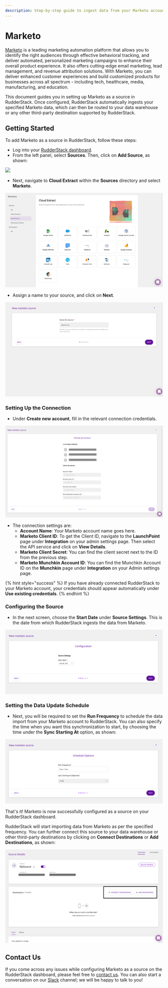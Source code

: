 ```yaml
---
description: Step-by-step guide to ingest data from your Marketo account into RudderStack.
---
```


# Marketo

[Marketo](https://marketo.com) is a leading marketing automation platform that allows you to identify the right audiences through effective behavioral tracking, and deliver automated, personalized marketing campaigns to enhance their overall product experience. It also offers cutting-edge email marketing, lead management, and revenue attribution solutions. With Marketo, you can deliver enhanced customer experiences and build customized products for businesses across all spectrum - including tech, healthcare, media, manufacturing, and education.

This document guides you in setting up Marketo as a source in RudderStack. Once configured, RudderStack automatically ingests your specified Marketo data, which can then be routed to your data warehouse or any other third-party destination supported by RudderStack.

## Getting Started

To add Marketo as a source in RudderStack, follow these steps:

* Log into your [RudderStack dashboard](https://app.rudderlabs.com/signup?type=freetrial).
* From the left panel, select **Sources**. Then, click on **Add Source**, as shown:

![](../.gitbook/assets/1%20%284%29%20%283%29%20%283%29%20%283%29%20%283%29%20%283%29%20%283%29%20%283%29%20%283%29%20%283%29%20%283%29%20%283%29%20%283%29%20%283%29%20%283%29%20%283%29%20%282%29%20%283%29.png)

* Next, navigate to **Cloud Extract** within the **Sources** directory and select **Marketo**.

![](../.gitbook/assets/2%20%289%29.png)

* Assign a name to your source, and click on **Next**.

![](../.gitbook/assets/3%20%284%29.png)

### Setting Up the Connection

* Under **Create new account**, fill in the relevant connection credentials.

![](../.gitbook/assets/4%20%283%29.png)

* The connection settings are: 
  * **Account Name**: Your Marketo account name goes here.
  * **Marketo Client ID**: To get the Client ID, navigate to the **LaunchPoint** page under **Integration** on your admin settings page. Then select the API service and click on **View Details**.
  * **Marketo Client Secret**: You can find the client secret next to the ID from the previous step.
  * **Marketo Munchkin Account ID**: You can find the Munchkin Account ID on the **Munchkin** page under **Integration** on your Admin settings page.

{% hint style="success" %}
If you have already connected RudderStack to your Marketo account, your credentials should appear automatically under **Use existing credentials**.
{% endhint %}

### Configuring the Source

* In the next screen, choose the **Start Date** under **Source Settings**. This is the date from which RudderStack ingests the data from Marketo.

![](../.gitbook/assets/5%20%289%29.png)

### Setting the Data Update Schedule

* Next, you will be required to set the **Run Frequency** to schedule the data import from your Marketo account to RudderStack. You can also specify the time when you want this synchronization to start, by choosing the time under the **Sync Starting At** option, as shown:

![](../.gitbook/assets/6%20%289%29.png)

That's it! Marketo is now successfully configured as a source on your RudderStack dashboard. 

RudderStack will start importing data from Marketo as per the specified frequency. You can further connect this source to your data warehouse or other third-party destinations by clicking on **Connect Destinations** or **Add Destinations**, as shown:

![](../.gitbook/assets/7%20%285%29.png)

## Contact Us

If you come across any issues while configuring Marketo as a source on the RudderStack dashboard, please feel free to [contact us](mailto:%20docs@rudderstack.com). You can also start a conversation on our [Slack](https://resources.rudderstack.com/join-rudderstack-slack) channel; we will be happy to talk to you!

